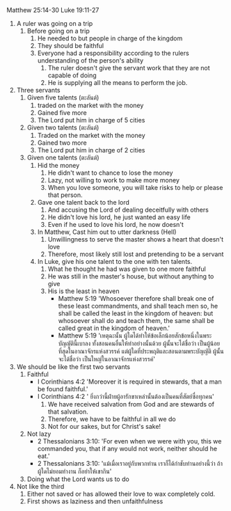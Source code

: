 Matthew 25:14-30
Luke 19:11-27

1. A ruler was going on a trip
    1. Before going on a trip
	    1. He needed to but people in charge of the kingdom
	    2. They should be faithful
        3. Everyone had a responsibility according to the rulers understanding of the person's ability
            1. The ruler doesn't give the servant work that they are not capable of doing
            2. He is supplying all the means to perform the job.
2. Three servants
    1. Given five talents (ตะลันต์)
        1. traded on the market with the money
        2. Gained five more
        3. The Lord put him in charge of 5 cities
    2. Given two talents (ตะลันต์)
        1. Traded on the market with the money
        2. Gained two more
        3. The Lord put him in charge of 2 cities
    3. Given one talents (ตะลันต์)
        1. Hid the money
            1. He didn't want to chance to lose the money
            2. Lazy, not willing to work to make more money
            3. When you love someone, you will take risks to help or please that person.
        2. Gave one talent back to the lord
            1. And accusing the Lord of dealing deceitfully with others
            2. He didn't love his lord, he just wanted an easy life
            3. Even if he used to love his lord, he now doesn't
        3. In Matthew, Cast him out to utter darkness (Hell)
            1. Unwillingness to serve the master shows a heart that doesn't love
            2. Therefore, most likely still lost and pretending to be a servant
        4. In Luke, give his one talent to the one with ten talents.
            1. What he thought he had was given to one more faithful
            2. He was still in the master's house, but without anything to give
            3. His is the least in heaven
                - Matthew 5:19 'Whosoever therefore shall break one of these least commandments, and shall teach men so, he shall be called the least in the kingdom of heaven: but whosoever shall do and teach them, the same shall be called great in the kingdom of heaven.'
                - Matthew 5:19 'เหตุฉะนั้น ผู้ใดได้ทำให้ข้อเล็กน้อยสักข้อหนึ่งในพระบัญญัตินี้เบาลง ทั้งสอนคนอื่นให้ทำอย่างนั้นด้วย ผู้นั้นจะได้ชื่อว่า เป็นผู้น้อยที่สุดในอาณาจักรแห่งสวรรค์ แต่ผู้ใดที่ประพฤติและสอนตามพระบัญญัติ ผู้นั้นจะได้ชื่อว่า เป็นใหญ่ในอาณาจักรแห่งสวรรค์'
3. We should be like the first two servants
    1. Faithful
        - I Corinthians 4:2 'Moreover it is required in stewards, that a man be found faithful.'
        - I Corinthians 4:2 ' ยิ่งกว่านี้ฝ่ายผู้อารักขาเหล่านั้นต้องเป็นคนที่สัตย์ซื่อทุกคน'
          1. We have received salvation from God and are stewards of that salvation.
          2. Therefore, we have to be faithful in all we do 
          3. Not for our sakes, but for Christ's sake!
    2. Not lazy
        - 2 Thessalonians 3:10: 'For even when we were with you, this we commanded you, that if any would not work, neither should he eat.'
        - 2 Thessalonians 3:10: 'แม้เมื่อเราอยู่กับพวกท่าน เราก็ได้กำชับท่านอย่างนี้ว่า ถ้าผู้ใดไม่ยอมทำงาน ก็อย่าให้เขากิน'
    3. Doing what the Lord wants us to do
4. Not like the third
    1. Either not saved or has allowed their love to wax completely cold.
    2. First shows as laziness and then unfaithfulness

